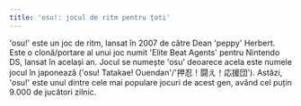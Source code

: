 ```yaml
---
title: 'osu!: jocul de ritm pentru țoti'
---
```


'osu!' este un joc de ritm, lansat în 2007 de către Dean 'peppy' Herbert. Este o clonă/portare al unui joc numit 'Elite Beat Agents' pentru Nintendo DS, lansat în același an. Jocul se numește 'osu' deoarece acela este numele jocul în japonează ('osu! Tatakae! Ouendan'/'押忍！闘え！応援団'). Astăzi, 'osu!' este unul dintre cele mai populare jocuri de acest gen, având cel puțin 9.000 de jucători zilnic.

